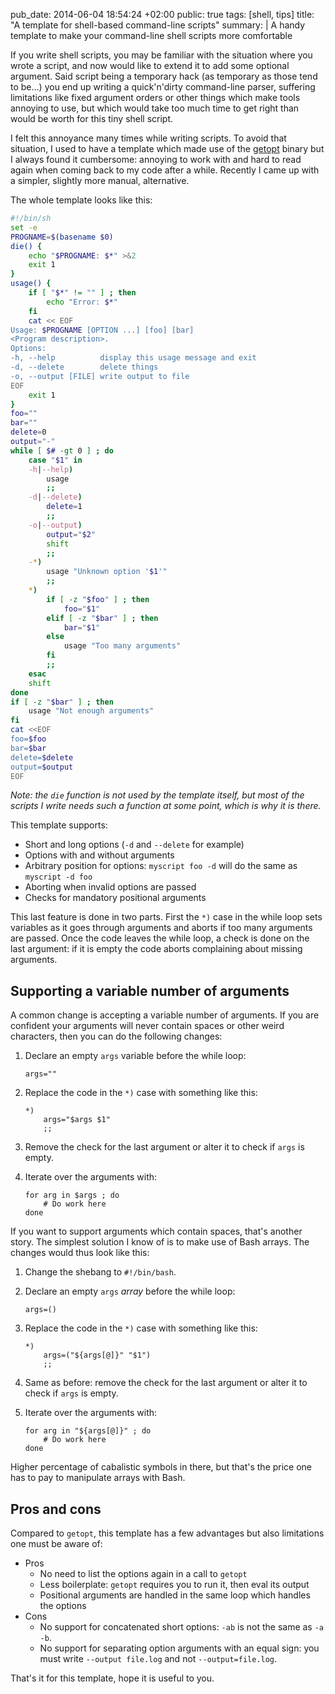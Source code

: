 pub_date: 2014-06-04 18:54:24 +02:00
public: true
tags: [shell, tips]
title: "A template for shell-based command-line scripts"
summary: |
    A handy template to make your command-line shell scripts more comfortable

If you write shell scripts, you may be familiar with the situation where you wrote a script, and now would like to extend it to add some optional argument. Said script being a temporary hack (as temporary as those tend to be...) you end up writing a quick'n'dirty command-line parser, suffering limitations like fixed argument orders or other things which make tools annoying to use, but which would take too much time to get right than would be worth for this tiny shell script.

I felt this annoyance many times while writing scripts. To avoid that situation, I used to have a template which made use of the [getopt][] binary but I always found it cumbersome: annoying to work with and hard to read again when coming back to my code after a while. Recently I came up with a simpler, slightly more manual, alternative.

The whole template looks like this:

```bash
#!/bin/sh
set -e
PROGNAME=$(basename $0)
die() {
    echo "$PROGNAME: $*" >&2
    exit 1
}
usage() {
    if [ "$*" != "" ] ; then
        echo "Error: $*"
    fi
    cat << EOF
Usage: $PROGNAME [OPTION ...] [foo] [bar]
<Program description>.
Options:
-h, --help          display this usage message and exit
-d, --delete        delete things
-o, --output [FILE] write output to file
EOF
    exit 1
}
foo=""
bar=""
delete=0
output="-"
while [ $# -gt 0 ] ; do
    case "$1" in
    -h|--help)
        usage
        ;;
    -d|--delete)
        delete=1
        ;;
    -o|--output)
        output="$2"
        shift
        ;;
    -*)
        usage "Unknown option '$1'"
        ;;
    *)
        if [ -z "$foo" ] ; then
            foo="$1"
        elif [ -z "$bar" ] ; then
            bar="$1"
        else
            usage "Too many arguments"
        fi
        ;;
    esac
    shift
done
if [ -z "$bar" ] ; then
    usage "Not enough arguments"
fi
cat <<EOF
foo=$foo
bar=$bar
delete=$delete
output=$output
EOF
```

_Note: the `die` function is not used by the template itself, but most of the scripts I write needs such a function at some point, which is why it is there._

This template supports:

- Short and long options (`-d` and `--delete` for example)
- Options with and without arguments
- Arbitrary position for options: `myscript foo -d` will do the same as `myscript -d foo`
- Aborting when invalid options are passed
- Checks for mandatory positional arguments

This last feature is done in two parts. First the `*)` case in the while loop sets variables as it goes through arguments and aborts if too many arguments are passed. Once the code leaves the while loop, a check is done on the last argument: if it is empty the code aborts complaining about missing arguments.

## Supporting a variable number of arguments

A common change is accepting a variable number of arguments. If you are confident your arguments will never contain spaces or other weird characters, then you can do the following changes:

1. Declare an empty `args` variable before the while loop:

    ```
    args=""
    ```

2. Replace the code in the `*)` case with something like this:

    ```
    *)
        args="$args $1"
        ;;
    ```

3. Remove the check for the last argument or alter it to check if `args` is empty.

4. Iterate over the arguments with:

    ```
    for arg in $args ; do
        # Do work here
    done
    ```

If you want to support arguments which contain spaces, that's another story. The simplest solution I know of is to make use of Bash arrays. The changes would thus look like this:

1. Change the shebang to `#!/bin/bash`.

2. Declare an empty `args` _array_ before the while loop:

    ```
    args=()
    ```

3. Replace the code in the `*)` case with something like this:

    ```
    *)
        args=("${args[@]}" "$1")
        ;;
    ```

4. Same as before: remove the check for the last argument or alter it to check if `args` is empty.

5. Iterate over the arguments with:

    ```
    for arg in "${args[@]}" ; do
        # Do work here
    done
    ```

Higher percentage of cabalistic symbols in there, but that's the price one has to pay to manipulate arrays with Bash.

## Pros and cons

Compared to `getopt`, this template has a few advantages but also limitations one must be aware of:

- Pros
    - No need to list the options again in a call to `getopt`
    - Less boilerplate: `getopt` requires you to run it, then eval its output
    - Positional arguments are handled in the same loop which handles the options
- Cons
    - No support for concatenated short options: `-ab` is not the same as `-a -b`.
    - No support for separating option arguments with an equal sign: you must write `--output file.log` and not `--output=file.log`.

That's it for this template, hope it is useful to you.

[getopt]: http://man7.org/linux/man-pages/man1/getopt.1.html
